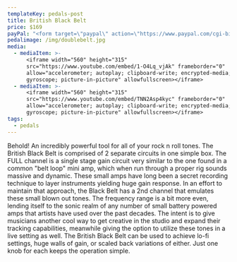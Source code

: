 ```yaml
---
templateKey: pedals-post
title: British Black Belt
price: $169
payPal: "<form target=\"paypal\" action=\"https://www.paypal.com/cgi-bin/webscr\" method=\"post\">\n<input type=\"hidden\" name=\"cmd\" value=\"_s-xclick\">\n<input type=\"hidden\" name=\"hosted_button_id\" value=\"BFK22Z3R4UXQY\">\n<table>\n<tr><td><input type=\"hidden\" name=\"on0\" value=\"Pedal\">Pedal</td></tr><tr><td><select name=\"os0\">\n\t<option value=\"British Black Belt\">British Black Belt $169.00 USD</option>\n</select> </td></tr>\n<tr><td><input type=\"hidden\" name=\"on1\" value=\"Color Option\">Color Option</td></tr><tr><td><select name=\"os1\">\n\t<option value=\"Black\">Black </option>\n\t<option value=\"Gold\">Gold </option>\n</select> </td></tr>\n</table>\n<input type=\"hidden\" name=\"currency_code\" value=\"USD\">\n<input type=\"image\" src=\"https://www.paypalobjects.com/en_US/i/btn/btn_cart_LG.gif\" border=\"0\" name=\"submit\" alt=\"PayPal - The safer, easier way to pay online!\">\n<img alt=\"\" border=\"0\" src=\"https://www.paypalobjects.com/en_US/i/scr/pixel.gif\" width=\"1\" height=\"1\">\n</form>\n"
pedalimage: /img/doublebelt.jpg
media:
  - mediaItem: >-
      <iframe width="560" height="315"
      src="https://www.youtube.com/embed/1-O4Lq_vjAk" frameborder="0"
      allow="accelerometer; autoplay; clipboard-write; encrypted-media;
      gyroscope; picture-in-picture" allowfullscreen></iframe>
  - mediaItem: >-
      <iframe width="560" height="315"
      src="https://www.youtube.com/embed/TNN2Asp4kyc" frameborder="0"
      allow="accelerometer; autoplay; clipboard-write; encrypted-media;
      gyroscope; picture-in-picture" allowfullscreen></iframe>
tags:
  - pedals
---
```

Behold! An incredibly powerful tool for all of your rock n roll tones.
The British Black Belt is comprised of 2 separate circuits in one simple box.
The FULL channel is a single stage gain circuit very similar to the one found in a common
"belt loop" mini amp, which when run through a proper rig sounds massive and dynamic.
These small amps have long been a secret recording technique to layer instruments yielding
huge gain response. In an effort to maintain that approach, the Black Belt has a 2nd channel
that emulates these small blown out tones. The frequency range is a bit more even, lending
itself to the sonic realm of any number of small battery powered amps that artists have used
over the past decades.
The intent is to give musicians another cool way to get creative in the studio and expand their
tracking capabilities, meanwhile giving the option to utilize these tones in a live setting as well.
The British Black Belt can be used to achieve lo-fi settings, huge walls of gain, or scaled back
variations of either. Just one knob for each keeps the operation simple.

